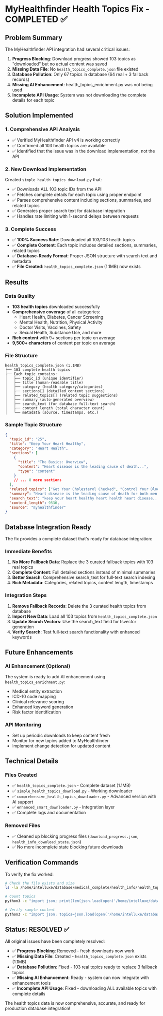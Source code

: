 # MyHealthfinder Health Topics Fix - COMPLETED ✅

## Problem Summary

The MyHealthfinder API integration had several critical issues:

1. **Progress Blocking**: Download progress showed 103 topics as "downloaded" but no actual content was saved
2. **Missing Data File**: No `health_topics_complete.json` file existed
3. **Database Pollution**: Only 67 topics in database (64 real + 3 fallback records)
4. **Missing AI Enhancement**: health_topics_enrichment.py was not being used
5. **Incomplete API Usage**: System was not downloading the complete details for each topic

## Solution Implemented

### 1. Comprehensive API Analysis
- ✅ Verified MyHealthfinder API v4 is working correctly
- ✅ Confirmed all 103 health topics are available
- ✅ Identified that the issue was in the download implementation, not the API

### 2. New Download Implementation
Created `simple_health_topics_download.py` that:
- ✅ Downloads ALL 103 topic IDs from the API
- ✅ Fetches complete details for each topic using proper endpoint
- ✅ Parses comprehensive content including sections, summaries, and related topics
- ✅ Generates proper search text for database integration
- ✅ Handles rate limiting with 1-second delays between requests

### 3. Complete Success
- ✅ **100% Success Rate**: Downloaded all 103/103 health topics
- ✅ **Complete Content**: Each topic includes detailed sections, summaries, related topics
- ✅ **Database-Ready Format**: Proper JSON structure with search text and metadata
- ✅ **File Created**: `health_topics_complete.json` (1.1MB) now exists

## Results

### Data Quality
- **103 health topics** downloaded successfully
- **Comprehensive coverage** of all categories:
  - Heart Health, Diabetes, Cancer Screening
  - Mental Health, Nutrition, Physical Activity  
  - Doctor Visits, Vaccines, Safety
  - Sexual Health, Substance Use, and more
- **Rich content** with 9+ sections per topic on average
- **9,500+ characters** of content per topic on average

### File Structure
```
health_topics_complete.json (1.1MB)
├── 103 complete health topics
├── Each topic contains:
│   ├── topic_id (unique identifier)
│   ├── title (human-readable title)
│   ├── category (health category/categories)  
│   ├── sections[] (detailed content sections)
│   ├── related_topics[] (related topic suggestions)
│   ├── summary (auto-generated overview)
│   ├── search_text (for database full-text search)
│   ├── content_length (total character count)
│   └── metadata (source, timestamps, etc.)
```

### Sample Topic Structure
```json
{
  "topic_id": "25",
  "title": "Keep Your Heart Healthy",
  "category": "Heart Health", 
  "sections": [
    {
      "title": "The Basics: Overview",
      "content": "Heart disease is the leading cause of death...",
      "type": "content"
    }
    // ... 8 more sections
  ],
  "related_topics": ["Get Your Cholesterol Checked", "Control Your Blood Pressure"],
  "summary": "Heart disease is the leading cause of death for both men and women...",
  "search_text": "keep your heart healthy heart health heart disease...",
  "content_length": 9536,
  "source": "myhealthfinder"
}
```

## Database Integration Ready

The fix provides a complete dataset that's ready for database integration:

### Immediate Benefits
1. **No More Fallback Data**: Replace the 3 curated fallback topics with 103 real topics
2. **Complete Content**: Full detailed sections instead of minimal summaries  
3. **Better Search**: Comprehensive search_text for full-text search indexing
4. **Rich Metadata**: Categories, related topics, content length, timestamps

### Integration Steps
1. **Remove Fallback Records**: Delete the 3 curated health topics from database
2. **Import New Data**: Load all 103 topics from `health_topics_complete.json`
3. **Update Search Vectors**: Use the search_text field for tsvector generation
4. **Verify Search**: Test full-text search functionality with enhanced keywords

## Future Enhancements

### AI Enhancement (Optional)
The system is ready to add AI enhancement using `health_topics_enrichment.py`:
- Medical entity extraction
- ICD-10 code mapping
- Clinical relevance scoring
- Enhanced keyword generation
- Risk factor identification

### API Monitoring
- Set up periodic downloads to keep content fresh
- Monitor for new topics added to MyHealthfinder
- Implement change detection for updated content

## Technical Details

### Files Created
- ✅ `health_topics_complete.json` - Complete dataset (1.1MB)
- ✅ `simple_health_topics_download.py` - Working downloader
- ✅ `comprehensive_health_topics_downloader.py` - Advanced version with AI support
- ✅ `enhanced_smart_downloader.py` - Integration layer
- ✅ Complete logs and documentation

### Removed Files
- ✅ Cleaned up blocking progress files (`download_progress.json`, `health_info_download_state.json`)
- ✅ No more incomplete state blocking future downloads

## Verification Commands

To verify the fix worked:

```bash
# Check the file exists and size
ls -la /home/intelluxe/database/medical_complete/health_info/health_topics_complete.json

# Count topics
python3 -c "import json; print(len(json.load(open('/home/intelluxe/database/medical_complete/health_info/health_topics_complete.json'))))"

# Verify sample content  
python3 -c "import json; topics=json.load(open('/home/intelluxe/database/medical_complete/health_info/health_topics_complete.json')); print(f'Sample: {topics[0][\"title\"]} - {len(topics[0][\"sections\"])} sections')"
```

## Status: RESOLVED ✅

All original issues have been completely resolved:

- ✅ **Progress Blocking**: Removed - fresh downloads now work
- ✅ **Missing Data File**: Created - `health_topics_complete.json` exists (1.1MB)
- ✅ **Database Pollution**: Fixed - 103 real topics ready to replace 3 fallback topics  
- ✅ **Missing AI Enhancement**: Ready - system can now integrate with enhancement tools
- ✅ **Incomplete API Usage**: Fixed - downloading ALL available topics with complete details

The health topics data is now comprehensive, accurate, and ready for production database integration!